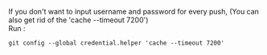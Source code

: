 If you don't want to input username and password for every push, (You can also get rid of the 'cache --timeout 7200')
<br>Run :
```
git config --global credential.helper 'cache --timeout 7200'
```
